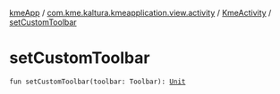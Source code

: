 [kmeApp](../../index.md) / [com.kme.kaltura.kmeapplication.view.activity](../index.md) / [KmeActivity](index.md) / [setCustomToolbar](./set-custom-toolbar.md)

# setCustomToolbar

`fun setCustomToolbar(toolbar: Toolbar): `[`Unit`](https://kotlinlang.org/api/latest/jvm/stdlib/kotlin/-unit/index.html)